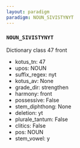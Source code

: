 ```yaml
---
layout: paradigm
paradigm: NOUN_SIVISTYNYT
---
```

### ` NOUN_SIVISTYNYT `

Dictionary class 47 front
* kotus_tn: 47
* upos: NOUN
* suffix_regex: nyt
* kotus_av: None
* grade_dir: strengthen
* harmony: front
* possessive: False
* stem_diphthong: None
* deletion: yt
* plurale_tantum: False
* clitics: False
* pos: NOUN
* stem_vowel: y
